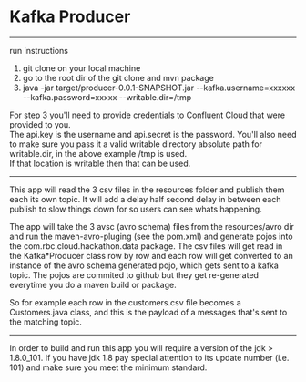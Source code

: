 # Kafka Producer
---
run instructions
1. git clone on your local machine
2. go to the root dir of the git clone and mvn package
3. java -jar target/producer-0.0.1-SNAPSHOT.jar --kafka.username=xxxxxx --kafka.password=xxxxx --writable.dir=/tmp

For step 3 you'll need to provide credentials to Confluent Cloud that were provided to you.  
The api.key is the username and api.secret is the password.
You'll also need to make sure you pass it a valid writable directory absolute path for writable.dir, in the above example /tmp is used.  
If that location is writable then that can be used.

---
This app will read the 3 csv files in the resources folder and publish them each its own topic.
It will add a delay half second delay in between each publish to slow things down for so 
users can see whats happening.

The app will take the 3 avsc  (avro schema) files from the resources/avro dir and run the maven-avro-pluging (see the pom.xml)
and generate pojos into the com.rbc.cloud.hackathon.data package.  The csv files will get
read in the Kafka*Producer class row by row and each row will get converted to an instance of 
the avro schema generated pojo, which gets sent to a kafka topic.  The pojos are commited to 
github but they get re-generated everytime you do a maven build or package.

So for example each row in the customers.csv file becomes a Customers.java class, and this is
the payload of a messages that's sent to the matching topic.

---
In order to build and run this app you will require a version of the jdk > 1.8.0_101.  If you have jdk 1.8 pay 
special attention to its update number (i.e. 101) and make sure you meet the minimum standard.


